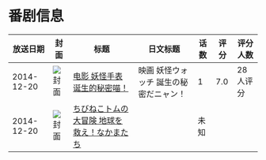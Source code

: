 # 番剧信息

|放送日期|封面|标题|日文标题|话数|评分|评分人数|
|---|---|---|---|---|---|---|
|2014-12-20|![封面](https://lain.bgm.tv/pic/cover/c/91/b0/107446_ZTnXc.jpg)|[电影 妖怪手表 诞生的秘密喵！](https://bangumi.tv/subject/107446)|映画 妖怪ウォッチ 誕生の秘密だニャン！|1|7.0|28人评分|
|2014-12-20|![封面](https://lain.bgm.tv/pic/cover/c/a8/ef/332433_ZJV1P.jpg)|[ちびねこトムの大冒険 地球を救え！なかまたち](https://bangumi.tv/subject/332433)||未知|||
